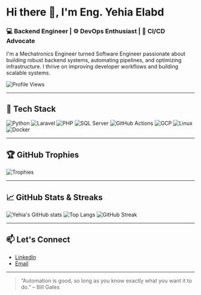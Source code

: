 # Hi there 👋, I'm Eng. Yehia Elabd

### 💻 Backend Engineer | ⚙️ DevOps Enthusiast | 🚀 CI/CD Advocate

I'm a Mechatronics Engineer turned Software Engineer passionate about building robust backend systems, automating pipelines, and optimizing infrastructure. I thrive on improving developer workflows and building scalable systems.

![Profile Views](https://komarev.com/ghpvc/?username=YehyaElabd&color=blue&style=flat-square)

---

## 🧰 Tech Stack

![Python](https://img.shields.io/badge/-Python-3776AB?style=flat-square&logo=python&logoColor=white)
![Laravel](https://img.shields.io/badge/-Laravel-F55247?style=flat-square&logo=laravel&logoColor=white)
![PHP](https://img.shields.io/badge/-PHP-777BB4?style=flat-square&logo=php&logoColor=white)
![SQL Server](https://img.shields.io/badge/-SQL%20Server-CC2927?style=flat-square&logo=microsoft-sql-server&logoColor=white)
![GitHub Actions](https://img.shields.io/badge/-GitHub%20Actions-2088FF?style=flat-square&logo=githubactions&logoColor=white)
![GCP](https://img.shields.io/badge/-Google%20Cloud-4285F4?style=flat-square&logo=googlecloud&logoColor=white)
![Linux](https://img.shields.io/badge/-Linux-FCC624?style=flat-square&logo=linux&logoColor=black)
![Docker](https://img.shields.io/badge/-Docker-2496ED?style=flat-square&logo=docker&logoColor=white)

---

## 🏆 GitHub Trophies

![Trophies](https://github-profile-trophy.vercel.app/?username=YehyaElabd&theme=onedark&no-frame=true&column=7)

---

## 📈 GitHub Stats & Streaks

![Yehia's GitHub stats](https://github-readme-stats.vercel.app/api?username=YehyaElabd&show_icons=true&theme=tokyonight)
![Top Langs](https://github-readme-stats.vercel.app/api/top-langs/?username=YehyaElabd&layout=compact&theme=tokyonight)
![GitHub Streak](https://streak-stats.demolab.com?user=YehyaElabd&theme=tokyonight&hide_border=true)

---

## 📫 Let's Connect

- [LinkedIn](https://www.linkedin.com/in/yehiya-elabd/)
- [Email](mailto:yehiyamostafa121@gmail.com)

---

> “Automation is good, so long as you know exactly what you want it to do.” – Bill Gates

